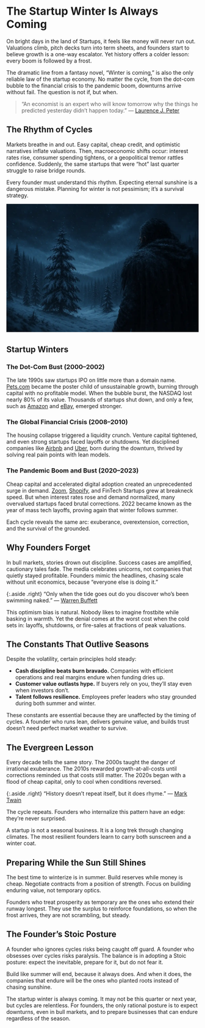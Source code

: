 # The Startup Winter Is Always Coming

On bright days in the land of Startups, it feels like money will never run out. Valuations climb, pitch decks turn into term sheets, and founders start to believe growth is a one-way escalator. Yet history offers a colder lesson: every boom is followed by a frost.  

The dramatic line from a fantasy novel, “Winter is coming,” is also the only reliable law of the startup economy. No matter the cycle, from the dot-com bubble to the financial crisis to the pandemic boom, downturns arrive without fail. The question is not if, but when.

> “An economist is an expert who will know tomorrow why the things he predicted yesterday didn’t happen today.” — [Laurence J. Peter](https://en.wikipedia.org/wiki/Laurence_J._Peter)

## The Rhythm of Cycles

Markets breathe in and out. Easy capital, cheap credit, and optimistic narratives inflate valuations. Then, macroeconomic shifts occur: interest rates rise, consumer spending tightens, or a geopolitical tremor rattles confidence. Suddenly, the same startups that were “hot” last quarter struggle to raise bridge rounds.  

Every founder must understand this rhythm. Expecting eternal sunshine is a dangerous mistake. Planning for winter is not pessimism; it’s a survival strategy.

<img class="full" src="/static/2025/winter-is-coming.webp" alt="Winter is Coming" loading="lazy">

## Startup Winters

### The Dot-Com Bust (2000–2002)

The late 1990s saw startups IPO on little more than a domain name. [Pets.com](https://en.wikipedia.org/wiki/Pets.com) became the poster child of unsustainable growth, burning through capital with no profitable model. When the bubble burst, the NASDAQ lost nearly 80% of its value. Thousands of startups shut down, and only a few, such as [Amazon](https://www.amazon.com) and [eBay](https://www.ebay.com), emerged stronger.  

### The Global Financial Crisis (2008–2010)

The housing collapse triggered a liquidity crunch. Venture capital tightened, and even strong startups faced layoffs or shutdowns. Yet disciplined companies like [Airbnb](https://www.airbnb.com) and [Uber](https://www.uber.com), born during the downturn, thrived by solving real pain points with lean models.  

### The Pandemic Boom and Bust (2020–2023)

Cheap capital and accelerated digital adoption created an unprecedented surge in demand. [Zoom](https://www.zoom.com), [Shopify](https://www.shopify.com/), and FinTech Startups grew at breakneck speed. But when interest rates rose and demand normalized, many overvalued startups faced brutal corrections. 2022 became known as the year of mass tech layoffs, proving again that winter follows summer.  

Each cycle reveals the same arc: exuberance, overextension, correction, and the survival of the grounded.

## Why Founders Forget

In bull markets, stories drown out discipline. Success cases are amplified, cautionary tales fade. The media celebrates unicorns, not companies that quietly stayed profitable. Founders mimic the headlines, chasing scale without unit economics, because “everyone else is doing it.”

{:.aside .right}
“Only when the tide goes out do you discover who’s been swimming naked.”
— [Warren Buffett](https://en.wikipedia.org/wiki/Warren_Buffett)

This optimism bias is natural. Nobody likes to imagine frostbite while basking in warmth. Yet the denial comes at the worst cost when the cold sets in: layoffs, shutdowns, or fire-sales at fractions of peak valuations.

## The Constants That Outlive Seasons

Despite the volatility, certain principles hold steady:

- **Cash discipline beats burn bravado.** Companies with efficient operations and real margins endure when funding dries up.
- **Customer value outlasts hype.** If buyers rely on you, they’ll stay even when investors don’t.  
- **Talent follows resilience.** Employees prefer leaders who stay grounded during both summer and winter.  

These constants are essential because they are unaffected by the timing of cycles. A founder who runs lean, delivers genuine value, and builds trust doesn’t need perfect market weather to survive.

## The Evergreen Lesson

Every decade tells the same story. The 2000s taught the danger of irrational exuberance. The 2010s rewarded growth-at-all-costs until corrections reminded us that costs still matter. The 2020s began with a flood of cheap capital, only to cool when conditions reversed.

{:.aside .right}
“History doesn’t repeat itself, but it does rhyme.” — [Mark Twain](https://en.wikipedia.org/wiki/Mark_Twain)

The cycle repeats. Founders who internalize this pattern have an edge: they’re never surprised.  

A startup is not a seasonal business. It is a long trek through changing climates. The most resilient founders learn to carry both sunscreen and a winter coat.

## Preparing While the Sun Still Shines

The best time to winterize is in summer. Build reserves while money is cheap. Negotiate contracts from a position of strength. Focus on building enduring value, not temporary optics.  

Founders who treat prosperity as temporary are the ones who extend their runway longest. They use the surplus to reinforce foundations, so when the frost arrives, they are not scrambling, but steady.

## The Founder’s Stoic Posture

A founder who ignores cycles risks being caught off guard. A founder who obsesses over cycles risks paralysis. The balance is in adopting a Stoic posture: expect the inevitable, prepare for it, but do not fear it.  

Build like summer will end, because it always does. And when it does, the companies that endure will be the ones who planted roots instead of chasing sunshine.

The startup winter is always coming. It may not be this quarter or next year, but cycles are relentless. For founders, the only rational posture is to expect downturns, even in bull markets, and to prepare businesses that can endure regardless of the season.